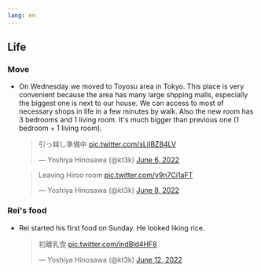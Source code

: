 ```yaml
---
lang: en
---
```


## Life

### Move

- On Wednesday we moved to Toyosu area in Tokyo. This place is very convenient because the area has many large shpping malls, especially the biggest one is next to our house. We can access to most of necessary shops in life in a few minutes by walk. Also the new room has 3 bedrooms and 1 living room. It's much bigger than previous one (1 bedroom + 1 living room).

  <blockquote class="twitter-tweet"><p lang="ja" dir="ltr">引っ越し準備中 <a href="https://t.co/sLjIBZ84LV">pic.twitter.com/sLjIBZ84LV</a></p>&mdash; Yoshiya Hinosawa (@kt3k) <a href="https://twitter.com/kt3k/status/1533660569336946689?ref_src=twsrc%5Etfw">June 6, 2022</a></blockquote> <script async src="https://platform.twitter.com/widgets.js" charset="utf-8"></script>

  <blockquote class="twitter-tweet"><p lang="en" dir="ltr">Leaving Hiroo room <a href="https://t.co/y9n7Ci1aFT">pic.twitter.com/y9n7Ci1aFT</a></p>&mdash; Yoshiya Hinosawa (@kt3k) <a href="https://twitter.com/kt3k/status/1534373272590372870?ref_src=twsrc%5Etfw">June 8, 2022</a></blockquote> <script async src="https://platform.twitter.com/widgets.js" charset="utf-8"></script>

### Rei's food

- Rei started his first food on Sunday. He looked liking rice.

  <blockquote class="twitter-tweet"><p lang="ja" dir="ltr">初離乳食 <a href="https://t.co/indBld4HF8">pic.twitter.com/indBld4HF8</a></p>&mdash; Yoshiya Hinosawa (@kt3k) <a href="https://twitter.com/kt3k/status/1535842922687795200?ref_src=twsrc%5Etfw">June 12, 2022</a></blockquote> <script async src="https://platform.twitter.com/widgets.js" charset="utf-8"></script>
